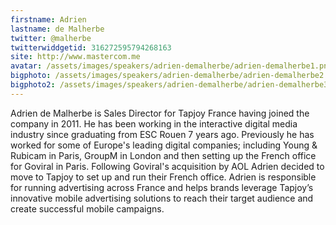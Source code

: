 ```yaml
---
firstname: Adrien 
lastname: de Malherbe
twitter: @malherbe 
twitterwiddgetid: 316272595794268163
site: http://www.mastercom.me
avatar: /assets/images/speakers/adrien-demalherbe/adrien-demalherbe1.png
bigphoto: /assets/images/speakers/adrien-demalherbe/adrien-demalherbe2.png
bigphoto2: /assets/images/speakers/adrien-demalherbe/adrien-demalherbe3.png
---
```


Adrien de Malherbe is Sales Director for Tapjoy France having joined the company in 2011.
He has been working in the interactive digital media industry since graduating from ESC Rouen 7 years ago. 
Previously he has worked for some of Europe's leading digital companies; including Young & Rubicam in Paris, GroupM in London and then setting up the French office for Goviral in Paris.
Following Goviral's acquisition by AOL Adrien decided to move to Tapjoy to set up and run their French office. Adrien is responsible for running advertising across France and helps brands leverage Tapjoy’s innovative mobile advertising solutions to reach their target audience and create successful mobile campaigns. 
